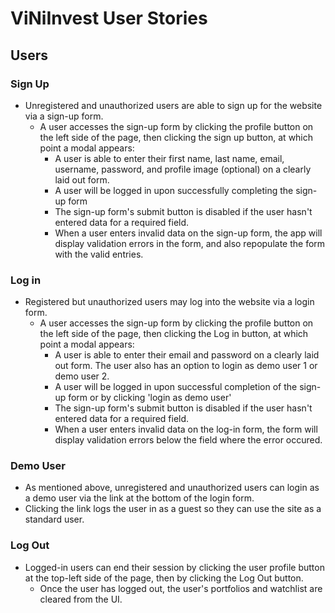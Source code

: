 # ViNiInvest User Stories

## Users

### Sign Up

* Unregistered and unauthorized users are able to sign up for the website via a sign-up form.
  * A user accesses the sign-up form by clicking the profile button on the left side of the page, then clicking the sign up button, at which point a modal appears:
    * A user is able to enter their first name, last name, email, username, password, and profile image (optional) on a clearly laid out form.
    * A user will be logged in upon successfully completing the sign-up form
    * The sign-up form's submit button is disabled if the user hasn't entered data for a required field.
    * When a user enters invalid data on the sign-up form, the app will display validation errors in the form, and also repopulate the form with the valid entries. <br />

### Log in

* Registered but unauthorized users may log into the website via a login form.
  * A user accesses the sign-up form by clicking the profile button on the left side of the page, then clicking the Log in button, at which point a modal appears:
    * A user is able to enter their email and password on a clearly laid out form. The user also has an option to login as demo user 1 or demo user 2.
    * A user will be logged in upon successful completion of the sign-up form or by clicking 'login as demo user' <br />
    * The sign-up form's submit button is disabled if the user hasn't entered data for a required field.
    * When a user enters invalid data on the log-in form, the form will display validation errors below the field where the error occured.

### Demo User

* As mentioned above, unregistered and unauthorized users can login as a demo user via the link at the bottom of the login form.
* Clicking the link logs the user in as a guest so they can use the site as a standard user.

### Log Out

* Logged-in users can end their session by clicking the user profile button at the top-left side of the page, then by clicking the Log Out button.
  * Once the user has logged out, the user's portfolios and watchlist are cleared from the UI.
